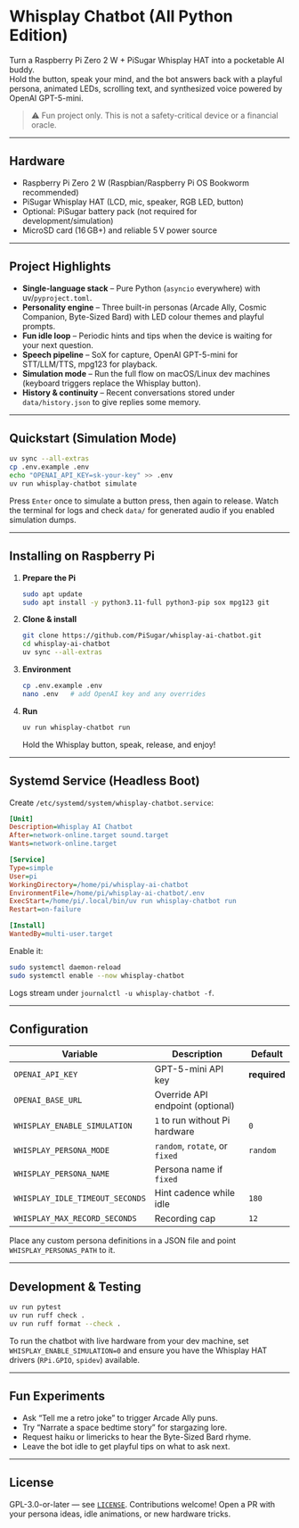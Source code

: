 # Whisplay Chatbot (All Python Edition)

Turn a Raspberry Pi Zero 2 W + PiSugar Whisplay HAT into a pocketable AI buddy.  
Hold the button, speak your mind, and the bot answers back with a playful persona, animated LEDs, scrolling text, and synthesized voice powered by OpenAI GPT-5-mini.

> ⚠️ Fun project only. This is not a safety-critical device or a financial oracle.

---

## Hardware

- Raspberry Pi Zero 2 W (Raspbian/Raspberry Pi OS Bookworm recommended)
- PiSugar Whisplay HAT (LCD, mic, speaker, RGB LED, button)
- Optional: PiSugar battery pack (not required for development/simulation)
- MicroSD card (16 GB+) and reliable 5 V power source

---

## Project Highlights

- **Single-language stack** – Pure Python (`asyncio` everywhere) with uv/`pyproject.toml`.
- **Personality engine** – Three built-in personas (Arcade Ally, Cosmic Companion, Byte-Sized Bard) with LED colour themes and playful prompts.
- **Fun idle loop** – Periodic hints and tips when the device is waiting for your next question.
- **Speech pipeline** – SoX for capture, OpenAI GPT-5-mini for STT/LLM/TTS, mpg123 for playback.
- **Simulation mode** – Run the full flow on macOS/Linux dev machines (keyboard triggers replace the Whisplay button).
- **History & continuity** – Recent conversations stored under `data/history.json` to give replies some memory.

---

## Quickstart (Simulation Mode)

```bash
uv sync --all-extras
cp .env.example .env
echo "OPENAI_API_KEY=sk-your-key" >> .env
uv run whisplay-chatbot simulate
```

Press `Enter` once to simulate a button press, then again to release. Watch the terminal for logs and check `data/` for generated audio if you enabled simulation dumps.

---

## Installing on Raspberry Pi

1. **Prepare the Pi**
   ```bash
   sudo apt update
   sudo apt install -y python3.11-full python3-pip sox mpg123 git
   ```

2. **Clone & install**
   ```bash
   git clone https://github.com/PiSugar/whisplay-ai-chatbot.git
   cd whisplay-ai-chatbot
   uv sync --all-extras
   ```

3. **Environment**
   ```bash
   cp .env.example .env
   nano .env   # add OpenAI key and any overrides
   ```

4. **Run**
   ```bash
   uv run whisplay-chatbot run
   ```

   Hold the Whisplay button, speak, release, and enjoy!

---

## Systemd Service (Headless Boot)

Create `/etc/systemd/system/whisplay-chatbot.service`:

```ini
[Unit]
Description=Whisplay AI Chatbot
After=network-online.target sound.target
Wants=network-online.target

[Service]
Type=simple
User=pi
WorkingDirectory=/home/pi/whisplay-ai-chatbot
EnvironmentFile=/home/pi/whisplay-ai-chatbot/.env
ExecStart=/home/pi/.local/bin/uv run whisplay-chatbot run
Restart=on-failure

[Install]
WantedBy=multi-user.target
```

Enable it:

```bash
sudo systemctl daemon-reload
sudo systemctl enable --now whisplay-chatbot
```

Logs stream under `journalctl -u whisplay-chatbot -f`.

---

## Configuration

| Variable | Description | Default |
| --- | --- | --- |
| `OPENAI_API_KEY` | GPT-5-mini API key | **required** |
| `OPENAI_BASE_URL` | Override API endpoint (optional) | |
| `WHISPLAY_ENABLE_SIMULATION` | `1` to run without Pi hardware | `0` |
| `WHISPLAY_PERSONA_MODE` | `random`, `rotate`, or `fixed` | `random` |
| `WHISPLAY_PERSONA_NAME` | Persona name if `fixed` | |
| `WHISPLAY_IDLE_TIMEOUT_SECONDS` | Hint cadence while idle | `180` |
| `WHISPLAY_MAX_RECORD_SECONDS` | Recording cap | `12` |

Place any custom persona definitions in a JSON file and point `WHISPLAY_PERSONAS_PATH` to it.

---

## Development & Testing

```bash
uv run pytest
uv run ruff check .
uv run ruff format --check .
```

To run the chatbot with live hardware from your dev machine, set `WHISPLAY_ENABLE_SIMULATION=0` and ensure you have the Whisplay HAT drivers (`RPi.GPIO`, `spidev`) available.

---

## Fun Experiments

- Ask “Tell me a retro joke” to trigger Arcade Ally puns.
- Try “Narrate a space bedtime story” for stargazing lore.
- Request haiku or limericks to hear the Byte-Sized Bard rhyme.
- Leave the bot idle to get playful tips on what to ask next.

---

## License

GPL-3.0-or-later — see [`LICENSE`](LICENSE). Contributions welcome! Open a PR with your persona ideas, idle animations, or new hardware tricks.
